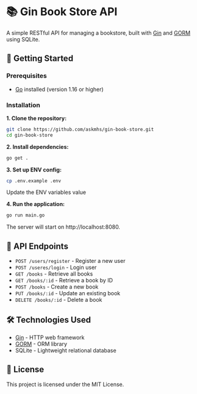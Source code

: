 # 📚 Gin Book Store API

A simple RESTful API for managing a bookstore, built with [Gin](https://github.com/gin-gonic/gin) and [GORM](https://gorm.io/) using SQLite.

## 🚀 Getting Started

### Prerequisites

- [Go](https://golang.org/dl/) installed (version 1.16 or higher)

### Installation

**1. Clone the repository:**

   ```bash
   git clone https://github.com/askmhs/gin-book-store.git
   cd gin-book-store
   ```

**2. Install dependencies:**

   ```bash
   go get .
   ```

**3. Set up ENV config:**

   ```bash
   cp .env.example .env
   ```
Update the ENV variables value

**4. Run the application:**

   ```bash
   go run main.go
   ```
The server will start on http://localhost:8080.

## 📖 API Endpoints

- `POST /users/register` - Register a new user
- `POST /useres/login` - Login user
- `GET /books` - Retrieve all books
- `GET /books/:id` - Retrieve a book by ID
- `POST /books` - Create a new book
- `PUT /books/:id` - Update an existing book
- `DELETE /books/:id` - Delete a book

## 🛠 Technologies Used

- [Gin](https://github.com/gin-gonic/gin) - HTTP web framework
- [GORM](https://gorm.io/) - ORM library
- SQLite - Lightweight relational database

## 📄 License

This project is licensed under the MIT License.
